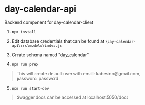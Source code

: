 # day-calendar-api
Backend component for day-calendar-client

1. `npm install`

2. Edit database credentials that can be found at `\day-calendar-api\src\models\index.js`

3. Create schema named "day_calendar"

4. `npm run prep` 
<blockquote>
  <p>This will create default user with email: kabesino@gmail.com, password: password</p>
</blockquote>

5. `npm run start-dev`

<blockquote>
  <p>Swagger docs can be accessed at localhost:5050/docs</p>
</blockquote>
